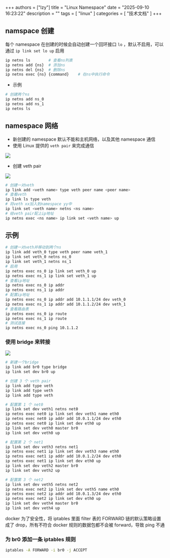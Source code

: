 +++
authors = ["lzy"]
title = "Linux Namespace"
date = "2025-09-10 16:23:22"
description = ""
tags = [
    "linux"
]
categories = [
    "技术文档"
]
+++

## namspace 创建
每个 namespace 在创建的时候会自动创建一个回环接口 `lo` ，默认不启用，可以通过 `ip link set lo up` 启用

```bash
ip netns ls        # 查看ns列表
ip netns add {ns}  # 添加ns
ip netns del {ns}  # 删除ns
ip netns exec {ns} {command}    # 在ns中执行命令
```

- 示例
```bash
# 创建两个ns
ip netns add ns_0
ip netns add ns_1
ip netns ls
```

## namespace 网络

- 新创建的 namespace 默认不能和主机网络，以及其他 namespace 通信
- 使用 Linux 提供的 `veth pair` 来完成通信

![](../static/BNi5bf1QtoJ1WlxupiWcQhp9nUs.png)

- 创建 veth pair

![](../static/KjB6bGGaFo1qgwx14UUcKdqAngf.png)

```bash
# 创建一对veth
ip link add <veth name> type veth peer name <peer name>
# 查看veth
ip link ls type veth
# 将veth xx加入到namespace yy中
ip link set <veth name> netns <ns name>
# 给veth pair配上ip地址
ip netns exec <ns name> ip link set <veth name> up
```

## 示例

```bash
# 创建一对veth并移动到两个ns
ip link add veth_0 type veth peer name veth_1
ip link set veth_0 netns ns_0
ip link set veth_1 netns ns_1
# 启用
ip netns exec ns_0 ip link set veth_0 up
ip netns exec ns_1 ip link set veth_1 up
# 查看ip地址
ip netns exec ns_0 ip addr
ip netns exec ns_1 ip addr
# 配置ip地址
ip netns exec ns_0 ip addr add 10.1.1.1/24 dev veth_0
ip netns exec ns_1 ip addr add 10.1.1.2/24 dev veth_1
# 查看路由表
ip netns exec ns_0 ip route
ip netns exec ns_1 ip route
# 测试连接
ip netns exec ns_0 ping 10.1.1.2
```

### 使用 bridge 来转接

![](../static/Qa4zbIsFwoBg6zxlxB3cZ8JSnXc.png)

```bash
# 新建一个bridge
ip link add br0 type bridge
ip link set dev br0 up

# 创建 3 个 veth pair
ip link add type veth
ip link add type veth
ip link add type veth

# 配置第 1 个 net0
ip link set dev veth1 netns net0
ip netns exec net0 ip link set dev veth1 name eth0
ip netns exec net0 ip addr add 10.0.1.1/24 dev eth0
ip netns exec net0 ip link set dev eth0 up
ip link set dev veth0 master br0
ip link set dev veth0 up

# 配置第 2 个 net1
ip link set dev veth3 netns net1
ip netns exec net1 ip link set dev veth3 name eth0
ip netns exec net1 ip addr add 10.0.1.2/24 dev eth0
ip netns exec net1 ip link set dev eth0 up
ip link set dev veth2 master br0
ip link set dev veth2 up

# 配置第 3 个 net2
ip link set dev veth5 netns net2
ip netns exec net2 ip link set dev veth5 name eth0
ip netns exec net2 ip addr add 10.0.1.3/24 dev eth0
ip netns exec net2 ip link set dev eth0 up
ip link set dev veth4 master br0
ip link set dev veth4 up
```

docker 为了安全性，将 iptables 里面 filter 表的 FORWARD 链的默认策略设置成了 drop，所有不符合 docker 规则的数据包都不会被 forward，导致 ping 不通

### 为 br0 添加一条 iptables 规则

```bash
iptables -A FORWARD -i br0 -j ACCEPT
```
